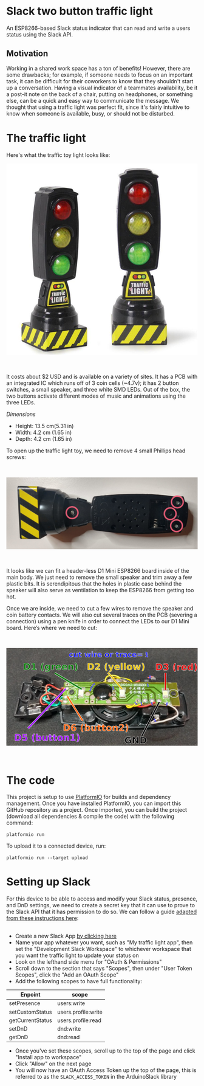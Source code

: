 # Slack two button traffic light
An ESP8266-based Slack status indicator that can read and write a users status using the Slack API.

## Motivation
Working in a shared work space has a ton of benefits! However, there are some drawbacks; for example, if someone needs to focus on an important task, it can be difficult for their coworkers to know that they shouldn't start up a conversation. Having a visual indicator of a teammates availability, be it a post-it note on the back of a chair, putting on headphones, or something else, can be a quick and easy way to communicate the message. We thought that using a traffic light was perfect fit, since it's fairly intuitive to know when someone is available, busy, or should not be disturbed. 


# The traffic light
Here's what the traffic toy light looks like:
<br>

![traffic light toy](https://github.com/willblev/Slack_two_button_traffic_light/blob/main/images/traffic_light_toy.jpg?raw=true)

<br>

It costs about $2 USD and is available on a variety of sites. It has a PCB with an integrated IC which runs off of 3 coin cells (~4.7v); it has 2 button switches, a small speaker, and three white SMD LEDs. Out of the box, the two buttons activate different modes of music and animations using the three LEDs. 

*Dimensions*
- Height: 13.5 cm(5.31 in)
- Width: 4.2 cm (1.65 in)
- Depth: 4.2 cm (1.65 in)


To open up the traffic light toy, we need to remove 4 small Phillips head screws: 

<br>

![traffic light screws](https://github.com/willblev/Slack_two_button_traffic_light/blob/main/images/traffic_light_screws.png?raw=true)

<br>

It looks like we can fit a header-less D1 Mini ESP8266 board inside of the main body. We just need to remove the small speaker and trim away a few plastic bits. It is serendipitous that the holes in plastic case behind the speaker will also serve as ventilation to keep the ESP8266 from getting too hot. 


Once we are inside, we need to cut a few wires to remove the speaker and coin battery contacts. We will also cut several traces on the PCB (severing a connection) using a pen knife in order to connect the LEDs to our D1 Mini board. Here’s where we need to cut:

<br>

![traffic light schematic](https://github.com/willblev/Slack_two_button_traffic_light/blob/main/images/traffic_light_schematic.png?raw=true)

<br>

# The code

This project is setup to use [PlatformIO](https://platformio.org/) for builds and dependency management. Once you have installed PlatformIO, you can import this GitHub repository as a project. Once imported, you can build the project (download all dependencies & compile the code) with the following command:

```
platformio run
```

To upload it to a connected device, run:
```
platformio run --target upload
```


# Setting up Slack

For this device to be able to access and modify your Slack status, presence, and DnD settings, we need to create a secret key that it can use to prove to the Slack API that it has permission to do so. We can follow a guide [adapted from these instructions here](https://github.com/witnessmenow/arduino-slack-api#getting-auth-token-this-may-change):

##
- Create a new Slack App [by clicking here](https://api.slack.com/apps)
- Name your app whatever you want, such as "My traffic light app", then set the "Development Slack Workspace" to whichever workspace that you want the traffic light to update your status on
- Look on the lefthand side menu for "OAuth & Permissions"
- Scroll down to the section that says "Scopes", then under "User Token Scopes", click the "Add an OAuth Scope"
- Add the following scopes to have full functionality:

| Enpoint        | scope           |
| ------------- |-------------|
| setPresence      | users:write |
| setCustomStatus      | users.profile:write |
| getCurrentStatus |   users.profile:read |
| <undef> setDnD   |  dnd:write   |
| <undef> getDnD   |  dnd:read    |

- Once you've set these scopes, scroll up to the top of the page and click "Install app to workspace"
- Click "Allow" on the next page
- You will now have an OAuth Access Token up the top of the page, this is referred to as the `SLACK_ACCESS_TOKEN` in the ArduinoSlack library

